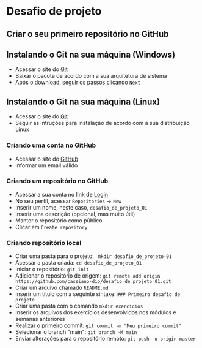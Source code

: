 # Desafio de projeto


## Criar o seu primeiro repositório no GitHub

## Instalando o Git na sua máquina (Windows)

- Acessar o site do [Git](https://git-scm.com/download/win)
- Baixar o pacote de acordo com a sua arquitetura de sistema
- Após o download, seguir os passos clicando ```Next```

## Instalando o Git na sua máquina (Linux)

- Acessar o site do [Git](https://git-scm.com/download/linux)
- Seguir as intruções para instalação de acordo com a sua distribuição Linux

### Criando uma conta no GitHub

- Acessar o site do [GitHub](https://github.com/)
- Informar um email válido

### Criando um repositório no GitHub

- Acessar a sua conta no link de [Login](https://github.com/login)
- No seu perfil, acessar ```Repositories``` -> ```New```
- Inserir um nome, neste caso, ```desafio_de_projeto_01```
- Inserir uma descrição (opcional, mas muito útil)
- Manter o repositório como público
- Clicar em ```Create repository```

### Criando repositório local

- Criar uma pasta para o projeto: ``` mkdir desafio_de_projeto-01```
- Acessar a pasta criada: ```cd desafio_de_projeto_01```
- Iniciar o repositório: ```git init```
- Adicionar o repositório de origem: ```git remote add origin https://github.com/cassiano-dio/desafio_de_projeto_01.git```
- Criar um arquivo chamado ```README.md```
- Inserir um título com a seguinte sintaxe:
```### Primeiro desafio de projeto```
- Criar uma pasta com o comando ```mkdir exercicios```
- Inserir os arquivos dos exercícios desenvolvidos nos módulos e semanas anteriores
- Realizar o primeiro commit: ```git commit -m "Meu primeiro commit"```
- Selecionar o branch "main": ```git branch -M main```
- Enviar alterações para o repositório remoto: ```git push -u origin master```

